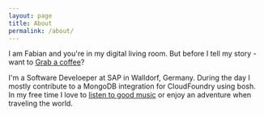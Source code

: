 ```yaml
---
layout: page
title: About
permalink: /about/
---
```


I am Fabian and you're in my digital living room. But before I tell my story - want to [Grab a coffee](http://www.coffeenerd.de/)?

I'm a Software Develoeper at SAP in Walldorf, Germany. During the day I mostly contribute to a MongoDB integration for CloudFoundry using bosh. In my free time I love to [listen to good music](https://soundcloud.com/bakermatmusic/bakermat-black-cat-john-brown) or enjoy an adventure when traveling the world.
